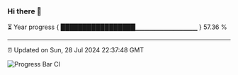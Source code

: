 ### Hi there 👋

⏳ Year progress { █████████████████▁▁▁▁▁▁▁▁▁▁▁▁▁ } 57.36 %

---

⏰ Updated on Sun, 28 Jul 2024 22:37:48 GMT

![Progress Bar CI](https://github.com/IshwaranRudhara/GIT-ACTION/workflows/Progress%20Bar%20CI/badge.svg)
